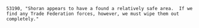 ﻿```text
53190, "Shoran appears to have a found a relatively safe area.  If we find any Trade Federation forces, however, we must wipe them out completely."
```